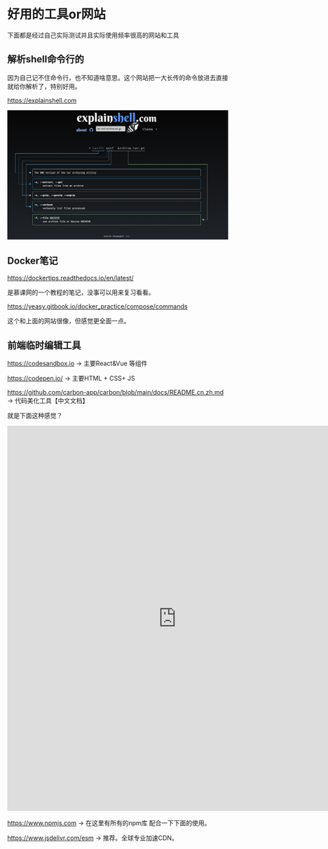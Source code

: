 # 好用的工具or网站

下面都是经过自己实际测试并且实际使用频率很高的网站和工具

## 解析shell命令行的

因为自己记不住命令行，也不知道啥意思。这个网站把一大长传的命令放进去直接就给你解析了，特别好用。

https://explainshell.com

![image-20211012000230289](https://raw.githubusercontent.com/chihokyo/image_host/develop/20211012000231.png)

## Docker笔记

https://dockertips.readthedocs.io/en/latest/

是慕课网的一个教程的笔记，没事可以用来复习看看。

https://yeasy.gitbook.io/docker_practice/compose/commands

这个和上面的网站很像，但感觉更全面一点。

## 前端临时编辑工具

https://codesandbox.io → 主要React&Vue 等组件

https://codepen.io/ → 主要HTML + CSS+ JS

https://github.com/carbon-app/carbon/blob/main/docs/README.cn.zh.md → 代码美化工具【中文文档】

就是下面这种感觉？

<iframe
  src="https://carbon.now.sh/embed/bYnQMwe4n9ERgmmFl78w"
  style="width: 770px; height: 879px; border:0; transform: scale(1); overflow:hidden;"
  sandbox="allow-scripts allow-same-origin">
</iframe>

https://www.npmjs.com → 在这里有所有的npm库 配合一下下面的使用。

https://www.jsdelivr.com/esm → 推荐。全球专业加速CDN。